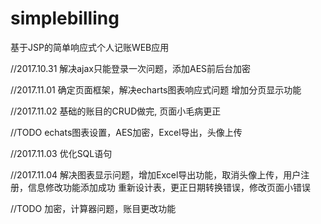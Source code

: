 # simplebilling
基于JSP的简单响应式个人记账WEB应用

//2017.10.31
解决ajax只能登录一次问题，添加AES前后台加密

//2017.11.01
确定页面框架，解决echarts图表响应式问题
增加分页显示功能

//2017.11.02
基础的账目的CRUD做完, 页面小毛病更正

//TODO echats图表设置，AES加密，Excel导出，头像上传

//2017.11.03
优化SQL语句

//2017.11.04
解决图表显示问题，增加Excel导出功能，取消头像上传，用户注册，信息修改功能添加成功
重新设计表，更正日期转换错误，修改页面小错误

//TODO 加密，计算器问题，账目更改功能